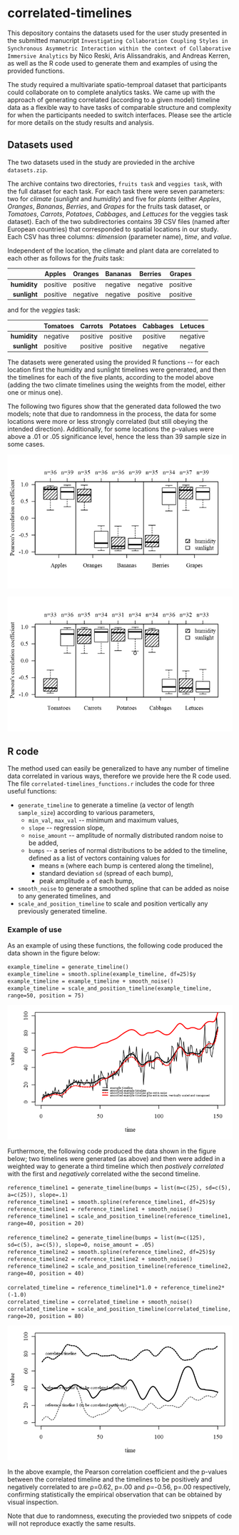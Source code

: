 # correlated-timelines

This depository contains the datasets used for the user study presented in the submitted manucript `Investigating Collaboration Coupling Styles in Synchronous Asymmetric Interaction within the context of Collaborative Immersive Analytics` by Nico Reski, Aris Alissandrakis, and Andreas Kerren, as well as the R code used to generate them and examples of using the provided functions. 

The study required a multivariate spatio-temproal dataset that participants could collaborate on to complete analytics tasks.
We came up with the approach of generating correlated (according to a given model) timeline data as a flexible way to have tasks of comparable structure and complexity for when the participants needed to switch interfaces.
Please see the article for more details on the study results and analysis.

## Datasets used

The two datasets used in the study are provieded in the archive `datasets.zip`.

The archive contains two directories, `fruits task` and `veggies task`, with the full dataset for each task.
For each task there were seven parameters: two for _climate_ (_sunlight_ and _humidity_) and five for _plants_ (either _Apples_, _Oranges_, _Bananas_, _Berries_, and _Grapes_ for the fruits task dataset, or _Tomatoes_, _Carrots_, _Potatoes_, _Cabbages_, and _Lettuces_ for the veggies task dataset). 
Each of the two subdirectories contains 39 CSV files (named after European countries) that corresponded to spatial locations in our study.
Each CSV has three columns: _dimension_ (parameter name), _time_, and _value_.

Independent of the location, the climate and plant data are correlated to each other as follows for the _fruits_ task:

|              | Apples   | Oranges  | Bananas  | Berries  | Grapes   |
|-------------:|----------|----------|----------|----------|----------|
| **humidity** | positive | positive | negative | negative | positive |
| **sunlight** | positive | negative | negative | positive | positive |

and for the _veggies_ task:

|              | Tomatoes | Carrots  | Potatoes | Cabbages | Letuces  |
|-------------:|----------|----------|----------|----------|----------|
| **humidity** | negative | positive | positive | positive | negative |
| **sunlight** | positive | positive | positive | negative | negative |

The datasets were generated using the provided R functions -- for each location first the humidity and sunlight timelines were generated, and then the timelines for each of the five plants, according to the model above (adding the two climate timelines using the weights from the model, either one or minus one).

The following two figures show that the generated data followed the two models; note that due to randomness in the process, the data for some locations were more or less strongly correlated (but still obeying the intended direction). Additionally, for some locations the p-values were above a .01 or .05 significance level, hence the less than 39 sample size in some cases.

![cor_fruits](/fruits_task_correlations.png)

![cor_veggies](/veggies_task_correlations.png)



## R code

The method used can easily be generalized to have any number of timeline data correlated in various ways, therefore we provide here the R code used.
The file `correlated-timelines_functions.r` includes the code for three useful functions: 
* `generate_timeline` to generate a timeline (a vector of length `sample_size`) according to various parameters, 
    * `min_val`, `max_val` -- minimum and maximum values,
    * `slope` -- regression slope,
    * `noise_amount` -- amplitude of normally distributed random noise to be added,
    * `bumps` -- a series of normal distributions to be added to the timeline, defined as a list of vectors containing values for  
        *  means `m` (where each bump is centered along the timeline),
        *  standard deviation `sd` (spread of each bump),
        *  peak amplitude `a` of each bump,
* `smooth_noise` to generate a smoothed spline that can be added as noise to any generated timelines, and 
* `scale_and_position_timeline` to scale and position vertically any previously generated timeline.

### Example of use

As an example of using these functions, the following code produced the data shown in the figure below:

    example_timeline = generate_timeline()
    example_timeline = smooth.spline(example_timeline, df=25)$y
    example_timeline = example_timeline + smooth_noise()
    example_timeline = scale_and_position_timeline(example_timeline, range=50, position = 75)

![fig1](/github_code_and_examples1.png)

Furthermore, the following code produced the data shown in the figure below; two timelines were generated (as above) and then were added in a weighted way to generate a third timeline which then _postively correlated_ with the first and _negatively_ correlated withe the second timeline. 

    reference_timeline1 = generate_timeline(bumps = list(m=c(25), sd=c(5), a=c(25)), slope=.1)
    reference_timeline1 = smooth.spline(reference_timeline1, df=25)$y
    reference_timeline1 = reference_timeline1 + smooth_noise()
    reference_timeline1 = scale_and_position_timeline(reference_timeline1, range=40, position = 20)

    reference_timeline2 = generate_timeline(bumps = list(m=c(125), sd=c(5), a=c(5)), slope=0, noise_amount = .05)
    reference_timeline2 = smooth.spline(reference_timeline2, df=25)$y
    reference_timeline2 = reference_timeline2 + smooth_noise()
    reference_timeline2 = scale_and_position_timeline(reference_timeline2, range=40, position = 40)

    correlated_timeline = reference_timeline1*1.0 + reference_timeline2*(-1.0)
    correlated_timeline = correlated_timeline + smooth_noise()
    correlated_timeline = scale_and_position_timeline(correlated_timeline, range=20, position = 80)

![fig2](/github_code_and_examples2.png)

In the above example, the Pearson correlation coefficient and the p-values between the correlated timeline and the timelines to be positively and negatively correlated to are ρ=0.62, p=.00 and ρ=-0.56, p=.00 respectively, confirming statistically the empirical observation that can be obtained by visual inspection. 

Note that due to randomness, executing the provieded two snippets of code will not reproduce exactly the same results.
